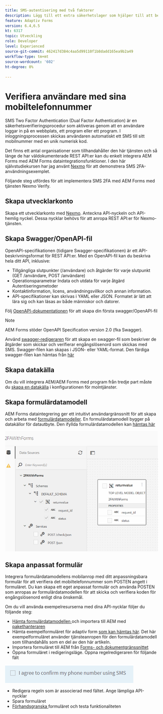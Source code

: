 ```yaml
---
title: SMS-autentisering med två faktorer
description: Lägg till ett extra säkerhetslager som hjälper till att bekräfta en användares identitet när han/hon vill utföra vissa aktiviteter
feature: Adaptiv Forms
version: 6.4,6.5
kt: 6317
topic: Utveckling
role: Developer
level: Experienced
source-git-commit: 462417d384c4aa5d99110f1b8dadd165ea9b2a49
workflow-type: tm+mt
source-wordcount: '602'
ht-degree: 0%

---
```




# Verifiera användare med sina mobiltelefonnummer

SMS Two Factor Authentication (Dual Factor Authentication) är en säkerhetsverifieringsprocedur som aktiveras genom att en användare loggar in på en webbplats, ett program eller ett program. I inloggningsprocessen skickas användaren automatiskt ett SMS till sitt mobilnummer med en unik numerisk kod.

Det finns ett antal organisationer som tillhandahåller den här tjänsten och så länge de har väldokumenterade REST API:er kan du enkelt integrera AEM Forms med AEM Forms dataintegrationsfunktioner. I den här självstudiekursen har jag använt [Nexmo](https://developer.nexmo.com/verify/overview) för att demonstrera SMS 2FA-användningsexemplet.

Följande steg utfördes för att implementera SMS 2FA med AEM Forms med tjänsten Nexmo Verify.

## Skapa utvecklarkonto

Skapa ett utvecklarkonto med [Nexmo](https://dashboard.nexmo.com/sign-in). Anteckna API-nyckeln och API-hemlig nyckel. Dessa nycklar behövs för att anropa REST API:er för Nexmo-tjänsten.

## Skapa Swagger/OpenAPI-fil

OpenAPI-specifikationen (tidigare Swagger-specifikationen) är ett API-beskrivningsformat för REST API:er. Med en OpenAPI-fil kan du beskriva hela ditt API, inklusive:

* Tillgängliga slutpunkter (/användare) och åtgärder för varje slutpunkt (GET /användare, POST /användare)
* Operationsparametrar Indata och utdata för varje åtgärd
Autentiseringsmetoder
* Kontaktinformation, licens, användningsvillkor och annan information.
* API-specifikationer kan skrivas i YAML eller JSON. Formatet är lätt att lära sig och kan läsas av både människor och datorer.

Följ [OpenAPI-dokumentationen](https://swagger.io/docs/specification/2-0/basic-structure/) för att skapa din första swagger/OpenAPI-fil

>[!NOTE]
> AEM Forms stöder OpenAPI Specification version 2.0 (fka Swagger).

Använd [swagger-redigeraren](https://editor.swagger.io/) för att skapa en swagger-fil som beskriver de åtgärder som skickar och verifierar engångslösenord som skickas med SMS. Swagger-filen kan skapas i JSON- eller YAML-format. Den färdiga swagger-filen kan hämtas från [här](assets/two-factore-authentication-swagger.zip)

## Skapa datakälla

Om du vill integrera AEM/AEM Forms med program från tredje part måste du [skapa en datakälla](https://experienceleague.adobe.com/docs/experience-manager-learn/forms/ic-web-channel-tutorial/parttwo.html) i konfigurationen för molntjänster.

## Skapa formulärdatamodell

AEM Forms dataintegrering ger ett intuitivt användargränssnitt för att skapa och arbeta med [formulärdatamodeller](https://experienceleague.adobe.com/docs/experience-manager-65/forms/form-data-model/create-form-data-models.html). En formulärdatamodell bygger på datakällor för datautbyte.
Den ifyllda formulärdatamodellen kan [hämtas här](assets/sms-2fa-fdm.zip)

![fdm](assets/2FA-fdm.PNG)

## Skapa anpassat formulär

Integrera formulärdatamodellens mobilanrop med ditt anpassningsbara formulär för att verifiera det mobiltelefonnummer som POSTEN angett i formuläret. Du kan skapa ett eget anpassat formulär och använda POSTEN som anropas av formulärdatamodellen för att skicka och verifiera koden för engångslösenord enligt dina önskemål.

Om du vill använda exempelresurserna med dina API-nycklar följer du följande steg:

* [Hämta formulärdatamodellen ](assets/sms-2fa-fdm.zip) och importera till AEM med  [pakethanteraren](http://localhost:4502/crx/packmgr/index.jsp)
* Hämta exempelformuläret för adaptiv form [som kan hämtas här](assets/sms-2fa-verification-af.zip). Det här exempelformuläret använder tjänsteanropen för den formulärdatamodell som tillhandahålls som en del av den här artikeln.
* Importera formuläret till AEM från [Forms- och dokumentgränssnittet](http://localhost:4502/aem/forms.html/content/dam/formsanddocuments)
* Öppna formuläret i redigeringsläge. Öppna regelredigeraren för följande fält

![sms-send](assets/check-sms.PNG)

* Redigera regeln som är associerad med fältet. Ange lämpliga API-nycklar
* Spara formuläret
* [Förhandsgranska ](http://localhost:4502/content/dam/formsanddocuments/sms-2fa-verification/jcr:content?wcmmode=disabled) formuläret och testa funktionaliteten


